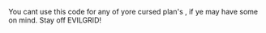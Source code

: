 You cant use this code for any of yore cursed plan's , if ye may have some on mind.  Stay off EVILGRID!